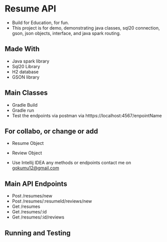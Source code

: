# Resume API
- Build for Education, for fun.
- This project is for demo, demonstrating java classes, sql20 connection, gson, json objects, interface, and java spark routing.

## Made With
- Java spark library
- Sql20 Library
- H2 database
- GSON library

## Main Classes 
- Gradle Build
- Gradle run
- Test the endpoints via postman via htttps://localhost:4567/enpointName

## For collabo, or change or add
- Resume Object
- Review Object

- Use Intellij IDEA any methods or endpoints
contact me on gokumu12@gmail.com

## Main API Endpoints
- Post /resumes/new
- Post /resumes/:resumeId/reviews/new 
- Get /resumes
- Get /resumes/:id
- Get /resumes/:id/reviews

## Running and Testing
